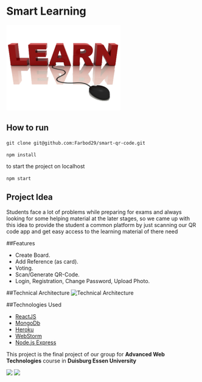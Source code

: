 # Smart Learning

![Smart Learning logo](https://raw.githubusercontent.com/Farbod29/smart-qr-code/master/public/images/home.png)

## How to run

```git clone git@github.com:Farbod29/smart-qr-code.git ```

```npm install ```

to start the project on localhost

```npm start ```

## Project Idea
Students face a lot of problems while preparing for exams and always looking for some helping material at the later stages, so we came up with this idea to provide the student a common platform by just scanning our QR code app and get easy access to the learning material of there need


##Features
- Create Board.
- Add Reference (as card).
- Voting. 
- Scan/Generate QR-Code.
- Login, Registration, Change Password, Upload Photo.


##Technical Architecture
![Technical Architecture](https://raw.githubusercontent.com/Farbod29/smart-qr-code/master/public/images/arch.PNG)


##Technologies Used
- [ReactJS](https://reactjs.org/)
- [MongoDb](https://www.mongodb.com/)
- [Heroku](https://www.heroku.com/)
- [WebStorm](https://www.jetbrains.com/webstorm/)
- [Node.js Express](https://expressjs.com/)



This project is the final project of our group for **Advanced Web Technologies** course
in **Duisburg Essen University**



<img src="https://www.uni-due.de/imperia/md/images/cms/ude-logo_en.png" height="70">
<img src="https://www.uni-due.de/imperia/md/images/soco/soco-logo-detailed.png" height="70">


